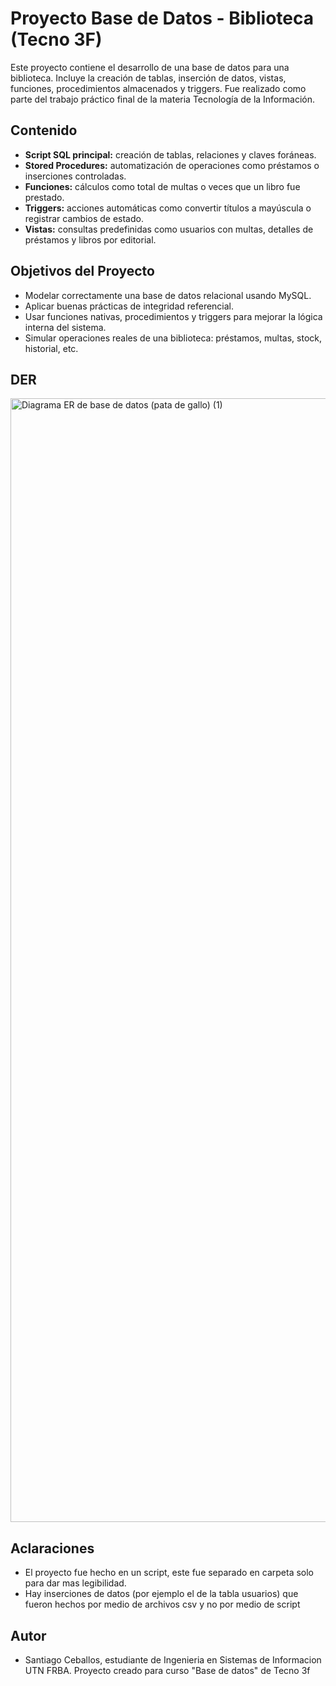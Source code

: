 # Proyecto Base de Datos - Biblioteca (Tecno 3F)

Este proyecto contiene el desarrollo de una base de datos para una biblioteca. Incluye la creación de tablas, inserción de datos, vistas, funciones, procedimientos almacenados y triggers. Fue realizado como parte del trabajo práctico final de la materia Tecnología de la Información.

## Contenido

- **Script SQL principal:** creación de tablas, relaciones y claves foráneas.
- **Stored Procedures:** automatización de operaciones como préstamos o inserciones controladas.
- **Funciones:** cálculos como total de multas o veces que un libro fue prestado.
- **Triggers:** acciones automáticas como convertir títulos a mayúscula o registrar cambios de estado.
- **Vistas:** consultas predefinidas como usuarios con multas, detalles de préstamos y libros por editorial.

## Objetivos del Proyecto

- Modelar correctamente una base de datos relacional usando MySQL.
- Aplicar buenas prácticas de integridad referencial.
- Usar funciones nativas, procedimientos y triggers para mejorar la lógica interna del sistema.
- Simular operaciones reales de una biblioteca: préstamos, multas, stock, historial, etc.


## DER
 <img width="3958" height="1798" alt="Diagrama ER de base de datos (pata de gallo) (1)" src="https://github.com/user-attachments/assets/494c5645-3081-41ed-9007-853cb84e435d" />
 
## Aclaraciones
- El proyecto fue hecho en un script, este fue separado en carpeta solo para dar mas legibilidad.
- Hay inserciones de datos (por ejemplo el de la tabla usuarios) que fueron hechos por medio de archivos csv y no por medio de script    

## Autor 
- Santiago Ceballos, estudiante de Ingenieria en Sistemas de Informacion UTN FRBA. Proyecto creado para curso "Base de datos" de Tecno 3f

 

